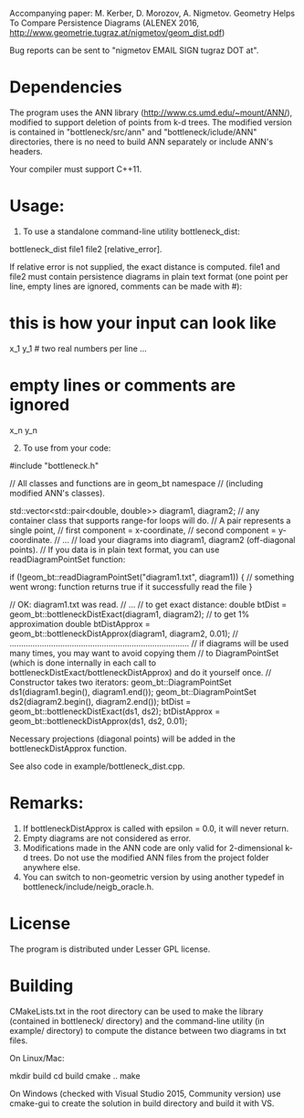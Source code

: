 Accompanying paper: M. Kerber, D. Morozov, A. Nigmetov. Geometry Helps To Compare Persistence Diagrams (ALENEX 2016, http://www.geometrie.tugraz.at/nigmetov/geom_dist.pdf)

Bug reports can be sent to "nigmetov EMAIL SIGN tugraz DOT at".

# Dependencies

The program uses the ANN library (http://www.cs.umd.edu/~mount/ANN/),
modified to support deletion of points from k-d trees.
The modified version is contained in "bottleneck/src/ann" and "bottleneck/iclude/ANN"
directories, there is no need to build ANN separately or include ANN's headers.

Your compiler must support C++11.

# Usage:

1. To use a standalone command-line utility bottleneck_dist:

bottleneck_dist file1 file2  [relative_error]. 

If relative error is not supplied, the exact distance is computed.
file1 and file2 must contain persistence diagrams in plain text format 
(one point per line, empty lines are ignored, comments can be made with #):

# this is how your input can look like
x_1 y_1 # two real numbers per line
...
# empty lines or comments are ignored
x_n y_n 

2. To use from your code:

#include "bottleneck.h"

// All classes and functions are in geom_bt namespace
// (including modified ANN's classes).

std::vector<std::pair<double, double>> diagram1, diagram2;
// any container class that supports range-for loops will do.
// A pair represents a single point, 
// first component = x-coordinate,
// second component = y-coordinate.
// ...
// load your diagrams into diagram1, diagram2 (off-diagonal points).
// If you data is in plain text format, you can use readDiagramPointSet function:

if (!geom_bt::readDiagramPointSet("diagram1.txt", diagram1)) {
    // something went wrong: function returns true if it successfully read the file
    }

// OK: diagram1.txt was read.
// ...
// to get exact distance:
double btDist = geom_bt::bottleneckDistExact(diagram1, diagram2);
// to get 1% approximation
double btDistApprox = geom_bt::bottleneckDistApprox(diagram1, diagram2, 0.01);
// ..............................................................................
// if diagrams will be used many times, you may want to avoid copying them
// to DiagramPointSet (which is done internally in each call to 
bottleneckDistExact/bottleneckDistApprox) and do it yourself once. 
// Constructor takes two iterators:
geom_bt::DiagramPointSet ds1(diagram1.begin(), diagram1.end());
geom_bt::DiagramPointSet ds2(diagram2.begin(), diagram2.end());
btDist = geom_bt::bottleneckDistExact(ds1, ds2);
btDistApprox = geom_bt::bottleneckDistApprox(ds1, ds2, 0.01);

Necessary projections (diagonal points) will be added in the bottleneckDistApprox
function.

See also code in example/bottleneck_dist.cpp.

# Remarks:

1) If bottleneckDistApprox is called with epsilon = 0.0, it will never return.
2) Empty diagrams are not considered as error.
3) Modifications made in the ANN code are only valid for 2-dimensional k-d trees.
Do not use the modified ANN files from the project folder anywhere else.
4) You can switch to non-geometric version by using another typedef in 
bottleneck/include/neigb_oracle.h.

# License

The program is distributed under Lesser GPL license.

# Building

CMakeLists.txt in the root directory can be used to make the library (contained 
in bottleneck/ directory) and the command-line utility (in example/ directory)
to compute the distance between two diagrams in txt files.

On Linux/Mac:

mkdir build
cd build
cmake ..
make

On Windows (checked with Visual Studio 2015, Community version)
use cmake-gui to create the solution in build directory and build it with VS.
